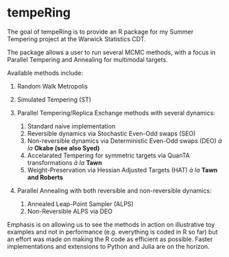 
<!-- README.md is generated from README.Rmd. Please edit that file -->

# tempeRing

<!-- badges: start -->
<!-- badges: end -->

The goal of tempeRing is to provide an R package for my Summer Tempering
project at the Warwick Statistics CDT.

The package allows a user to run several MCMC methods, with a focus in
Parallel Tempering and Annealing for multimodal targets.

Available methods include:

1)  Random Walk Metropolis

2)  Simulated Tempering (ST)

3)  Parallel Tempering/Replica Exchange methods with several dynamics:

    1.  Standard naive implementation
    2.  Reversible dynamics via Stochastic Even-Odd swaps (SEO)
    3.  Non-reversible dynamics via Deterministic Even-Odd swaps (DEO)
        *à la* **Okabe (see also Syed)**
    4.  Accelarated Tempering for symmetric targets via QuanTA
        transformations *à la* **Tawn**
    5.  Weight-Preservation via Hessian Adjusted Targets (HAT) *à la*
        **Tawn and Roberts**

4)  Parallel Annealing with both reversible and non-reversible dynamics:

    1.  Annealed Leap-Point Sampler (ALPS)
    2.  Non-Reversible ALPS via DEO

Emphasis is on allowing us to see the methods in action on illustrative
toy examples and not in performance (e.g. everything is coded in R so
far) but an effort was made on making the R code as efficient as
possible. Faster implementations and extensions to Python and Julia are
on the horizon.
